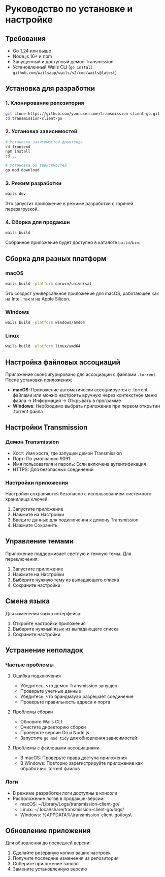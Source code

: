 # Руководство по установке и настройке

## Требования

- Go 1.24 или выше
- Node.js 16+ и npm
- Запущенный и доступный демон Transmission
- Установленный Wails CLI (`go install github.com/wailsapp/wails/v2/cmd/wails@latest`)

## Установка для разработки

### 1. Клонирование репозитория

```bash
git clone https://github.com/yourusername/transmission-client-go.git
cd transmission-client-go
```

### 2. Установка зависимостей

```bash
# Установка зависимостей фронтенда
cd frontend
npm install
cd ..

# Установка Go зависимостей
go mod download
```

### 3. Режим разработки

```bash
wails dev
```

Это запустит приложение в режиме разработки с горячей перезагрузкой.

### 4. Сборка для продакшн

```bash
wails build
```

Собранное приложение будет доступно в каталоге `build/bin`.

## Сборка для разных платформ

### macOS

```bash
wails build -platform darwin/universal
```

Это создаст универсальное приложение для macOS, работающее как на Intel, так и на Apple Silicon.

### Windows

```bash
wails build -platform windows/amd64
```

### Linux

```bash
wails build -platform linux/amd64
```

## Настройка файловых ассоциаций

Приложение сконфигурировано для ассоциации с файлами `.torrent`. После установки приложения:

- **macOS**: Приложение автоматически ассоциируется с .torrent файлами или можно настроить вручную через контекстное меню файла -> Информация -> Открывать в программе
- **Windows**: Необходимо выбрать приложение при первом открытии .torrent файла

## Настройки Transmission

### Демон Transmission

- Хост: Имя хоста, где запущен демон Transmission
- Порт: По умолчанию 9091
- Имя пользователя и пароль: Если включена аутентификация
- HTTPS: Для безопасных соединений

### Настройки приложения

Настройки сохраняются безопасно с использованием системного хранилища ключей:

1. Запустите приложение
2. Нажмите на Настройки
3. Введите данные для подключения к демону Transmission
4. Нажмите Сохранить

## Управление темами

Приложение поддерживает светлую и темную темы. Для переключения:

1. Запустите приложение
2. Нажмите на Настройки
3. Выберите нужную тему из выпадающего списка
4. Сохраните настройки

## Смена языка

Для изменения языка интерфейса:

1. Откройте настройки приложения
2. Выберите нужный язык из выпадающего списка
3. Сохраните настройки

## Устранение неполадок

### Частые проблемы

1. Ошибка подключения
   - Убедитесь, что демон Transmission запущен
   - Проверьте учетные данные
   - Убедитесь, что брандмауэр разрешает соединение
   - Проверьте правильность адреса и порта

2. Проблемы сборки
   - Обновите Wails CLI
   - Очистите директорию сборки
   - Проверьте версии Go и Node.js
   - Запустите `go mod tidy` для обновления зависимостей

3. Проблемы с файловыми ассоциациями
   - В macOS: Проверьте права доступа приложения
   - В Windows: Повторно зарегистрируйте приложение как обработчик .torrent файлов

### Логи

- В режиме разработки логи доступны в консоли
- Расположение логов в продакшн-версии:
  - macOS: ~/Library/Logs/transmission-client-go/
  - Linux: ~/.local/share/transmission-client-go/logs/
  - Windows: %APPDATA%\transmission-client-go\logs\

## Обновление приложения

Для обновления до последней версии:

1. Сделайте резервную копию ваших настроек
2. Получите последние изменения из репозитория
3. Соберите приложение заново
4. Замените установленную версию